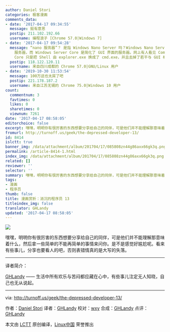```yaml
---
author: Daniel Stori
categories: 极客漫画
comments_data:
- date: '2017-04-17 09:34:55'
  message: 挺有意思
  postip: 211.102.192.66
  username: 编程浪子 [Chrome 57.0|Windows 7]
- date: '2017-04-17 09:54:28'
  message: “nano 服务器”？ 是指 Windows Nano Server 吗？Windows Nano Server 是微软第一个真真正正的无 GUI
    服务器，而 Windows Server Core 是简化了 GUI 界面的服务器。网上有人看见 Command Prompt (cmd.exe) 就说那是字符界面，所谓
    Core 只是把 Shell 由 explorer.exe 换成了 cmd.exe，并且去掉了若干与 GUI 相关的交互式组件。其他该有的还是有。
  postip: 118.122.120.11
  username: 来自四川成都的 Chrome 57.0|GNU/Linux 用户
- date: '2019-10-30 11:53:54'
  message: 100万这也太屌了吧
  postip: 221.178.187.2
  username: 来自江苏无锡的 Chrome 75.0|Windows 10 用户
count:
  commentnum: 3
  favtimes: 0
  likes: 0
  sharetimes: 0
  viewnum: 7261
date: '2017-04-17 08:58:05'
editorchoice: false
excerpt: 嘿嘿，明明你有很厉害的东西想要分享给自己的同伴，可是他们并不能理解那意味着什么，然后拿一些简单的不能再简单的事情来问你。是不是感觉好尴尬呢。看来有些事儿，分享也要看人的吧，否则表错情真的是大写的失落。
fromurl: http://turnoff.us/geek/the-depressed-developer-13/
id: 8414
islctt: true
banner_img: /data/attachment/album/201704/17/085808zn44g86axx66gk3q.png.large.jpg
permalink: /article-8414-1.html
index_img: /data/attachment/album/201704/17/085808zn44g86axx66gk3q.png.thumb.jpg
related: []
reviewer: ''
selector: ''
summary: 嘿嘿，明明你有很厉害的东西想要分享给自己的同伴，可是他们并不能理解那意味着什么，然后拿一些简单的不能再简单的事情来问你。是不是感觉好尴尬呢。看来有些事儿，分享也要看人的吧，否则表错情真的是大写的失落。
tags:
- 漫画
- 程序员
thumb: false
title: 漫画赏析：消沉的程序员 13
titleindex_img: false
translator: GHLandy
updated: '2017-04-17 08:58:05'
---
```


![](/data/attachment/album/201704/17/085808zn44g86axx66gk3q.png)


嘿嘿，明明你有很厉害的东西想要分享给自己的同伴，可是他们并不能理解那意味着什么，然后拿一些简单的不能再简单的事情来问你。是不是感觉好尴尬呢。看来有些事儿，分享也要看人的吧，否则表错情真的是大写的失落。




---


译者简介：


[GHLandy](http://ghlandy.com/) —— 生活中所有欢乐与苦闷都应藏在心中，有些事儿注定无人知晓，自己也无从说起。




---


 


via: <http://turnoff.us/geek/the-depressed-developer-13/>


作者：[Daniel Stori](http://turnoff.us/about/) 译者：[GHLandy](https://github.com/GHLandy) 校对：[wxy](https://github.com/wxy) 合成：[GHLandy](https://github.com/GHLandy) 点评：[GHLandy](https://github.com/GHLandy)


本文由 [LCTT](https://github.com/LCTT/TranslateProject) 原创编译，[Linux中国](https://linux.cn/) 荣誉推出